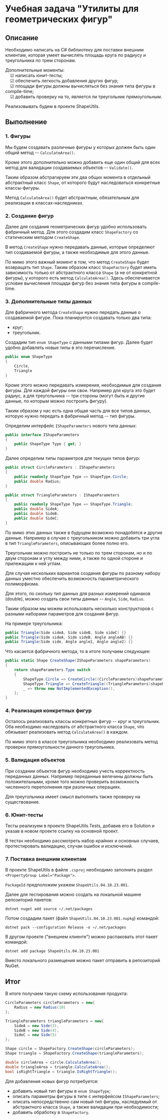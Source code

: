 # Учебная задача "Утилиты для геометрических фигур"
## Описание
Необходимо написать на C# библиотеку для поставки внешним клиентам, которая умеет вычислять площадь круга по радиусу и треугольника по трем сторонам.

Дополнительные моменты:  
&nbsp;&nbsp;&nbsp;&nbsp;&#9745; написать юнит-тесты;  
&nbsp;&nbsp;&nbsp;&nbsp;&#9745; обеспечить легкость добавления других фигур;  
&nbsp;&nbsp;&nbsp;&nbsp;&#9745; площади фигуры должны вычисляться без знания типа фигуры в compile-time;  
&nbsp;&nbsp;&nbsp;&nbsp;&#9745; добавить проверку на то, является ли треугольник прямоугольным.

Реализовывать будем в проекте ShapeUtils.

## Выполнение
### 1. Фигуры
Мы будем создавать различные фигуры у которых должен быть один общий метод -- `CalculateArea()`.

Кроме этого дополнительно можно добавить еще один общий для всех метод для валидации создаваемых объектов -- `Validate()`.

Таким образом абстрагируем эти два общих момента в отдельный абстрактный класс `Shape`, от которого будут наследоваться конкретные классы-фигуры.

Метод `CalculateArea()` будет абстрактным, обязательным для реализации в классах-наследниках.

### 2. Создание фигур
Далее для создания геометрических фигур удобно использовать фабричный метод.
Для этого создадим класс `ShapeFactory` со статическим методом `CreateShape`.

В метод `CreateShape` нужно передавать данные, которые определяют тип создаваемой фигуры, а также необходимые для этого данные.

По мимо этого важный момент в том, что метод `CreateShape` будет возвращать тип `Shape`. Таким образом класс `ShapeFactory` будет иметь зависимость только от абстрактного класса `Shape` (а не от конкретной фигуры), у которого есть метод `CalculateArea()`. Здесь обеспечивается условие вычисления площади фигур без знания типа фигуры в compile-time.

### 3. Дополнительные типы данных
Для фабричного метода `CreateShape` нужно передать данные о создаваемой фигуре.
Пока планируется создавать только два типа:
- круг;
- треугольник.

Создадим тип `enum ShapeType` с данными типами фигур. Далее будет удобно добавлять новые типы в это перечисление.
```csharp
public enum ShapeType
{
    Circle,
    Triangle
}
```

Кроме этого можно передавать измерения, необходимые для создания фигуры. Для каждой фигуры они свои. Например для круга это будет радиус, а для треугольника -- три стороны (могут быть и другие данные, по которым можно построить фигуру).

Таким образом у нас есть одна общая часть для все типов данных, которую нужно передать в фабричный метод -- тип фигуры.

Определим интерфейс `IShapeParameters` нового типа данных:
```csharp
public interface IShapeParameters
{
    public ShapeType Type { get; }
}
```

Далее определим типы параметров для текущих типов фигур:
```csharp
public struct CircleParameters : IShapeParameters
{
    public readonly ShapeType Type => ShapeType.Circle;
    public double Radius;
}

public struct TriangleParameters : IShapeParameters
{
    public readonly ShapeType Type => ShapeType.Triangle;
    public double SideA;
    public double SideB;
    public double SideC;
}
```

По мимо этих данных также в будущем возможно понадобятся и другие данные. Например в случае с треугольником можно добавить три угла в тип `TriangleParameters`, описывающих более полно его. 

Треугольник можно построить не только по трем сторонам, но и по двум сторонам и углу между ними, а также по одной стороне и прилежащим к ней углам.

Для случая нескольких вариантов создания фигуры по разному набору данных уместно обеспечить возможность параметрического полиморфизма.

Для этого, по скольку тип данных для разных измерений одинаков (double), можно создать свои типы данных -- `Angle`, `Side`, `Radius`.

Таким образом мы можем использовать несколько конструкторов с разными наборами параметров для создания фигур.

На примере треугольника:
```csharp
public Triangle(Side sideA, Side sideB, Side sideC) {}
public Triangle(Side sideA, Side sideB, Angle angleAB) {}
public Triangle(Side side, Angle angle1, Angle angle2) {}
```

Что касается фабричного метода, то в итоге получаем следующее:
```csharp
public static Shape CreateShape(IShapeParameters shapeParameters)
{
    return shapeParameters.Type switch
    {
        ShapeType.Circle => CreateCircle((CircleParameters)shapeParameters),
        ShapeType.Triangle => CreateTriangle((TriangleParameters)shapeParameters),
        _ => throw new NotImplementedException(),
    };
}
```
### 4. Реализация конкретных фигур
Осталось реализовать классы конкретных фигур -- круг и треугольник.
Оба необходимо наследовать от абстрактного класса `Shape`, что обязывает реализовать метод `CalculateArea()` в каждом.

По мимо этого в классе треугольника необходимо реализовать метод проверки прямоугольности данного треугольника.
### 5. Валидация объектов
При создании объектов фигур необходимо учесть корректность переданных данных.
Например переданные велечины должны быть положительными, кроме того можно проверить возможность численного переполнения при различных операциях.

Для треугольника имеет смысл выполнить также проверку на существование.
### 6. Юнит-тесты
Тесты реализуем в проекте ShapeUtils.Tests, добавив его в Solution и указав в новом проекте ссылку на основной проект.

В тестах необходимо рассмотреть набор крайних и основных случаев, протестировать валидацию, случаи ошибок и исключений.
### 7. Поставка внешним клиентам
В проекте ShapeUtils в файле `.csproj` необходимо заполнить раздел `<PropertyGroup Label="Package">`.

`PackageId` предположим укажем `ShapeUtils.04.10.23.001`.

Далее для тестирования можно создать на локальной машине репозиторий пакетов:
```
dotnet nuget add source ~/.net/packages
```
Потом создадим пакет (файл `ShapeUtils.04.10.23.001.nupkg`) командой:
```
dotnet pack --configuration Release -o ~/.net/packages
```
В другом проекте ("внешнем клиенте") можно распаковать этот пакет командой:
```
dotnet add package ShapeUtils.04.10.23.001
```

Вместо локального размещения можно пакет отправить в репозиторий NuGet.
## Итог

В итоге получаем такую схему использования продукта:
```csharp
CircleParameters circleParameters = new{
    Radius = new Radius(10)
};

TriangleParameters triangleParameters = new{
    SideA = new Side(3),
    SideB = new Side(4),
    SideC = new Side(5)
};

Shape circle = ShapeFactory.CreateShape(circleParameters);
Shape triangle = ShapeFactory.CreateShape(triangleParameters);

double circleArea = circle.CalculateArea();
double triangleArea = triangle.CalculateArea();
bool isRightTriangle = triangle.IsRightTriangle();
```

Для добавления новых фигур потребуется:
- добавить новый тип фигуры в `enum ShapeType`;
- описать параметры фигуры в типе с интерфейсом `IShapeParameters`;
- описать непосредственно сам новый тип фигуры, наследуемый от абстрактного класса `Shape`, а также валидации при необходимости;
- добавить обработку в `ShapeFactory`.
